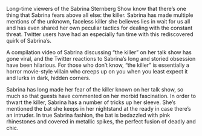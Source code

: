 Long-time viewers of the Sabrina Sternberg Show know that there’s one thing that Sabrina fears above all else: the killer. Sabrina has made multiple mentions of the unknown, faceless killer she believes lies in wait for us all and has even shared her own peculiar tactics for dealing with the constant threat. Twitter users have had an especially fun time with this rediscovered quirk of Sabrina’s. 

A compilation video of Sabrina discussing “the killer” on her talk show has gone viral, and the Twitter reactions to Sabrina’s long and storied obsession have been hilarious. For those who don’t know, “the killer” is essentially a horror movie-style villain who creeps up on you when you least expect it and lurks in dark, hidden corners.  

Sabrina has long made her fear of the killer known on her talk show, so much so that guests have commented on her morbid fascination. In order to thwart the killer, Sabrina has a number of tricks up her sleeve. She’s mentioned the bat she keeps in her nightstand at the ready in case there’s an intruder. In true Sabrina fashion, the bat is bedazzled with pink rhinestones and covered in metallic spikes, the perfect fusion of deadly and chic.